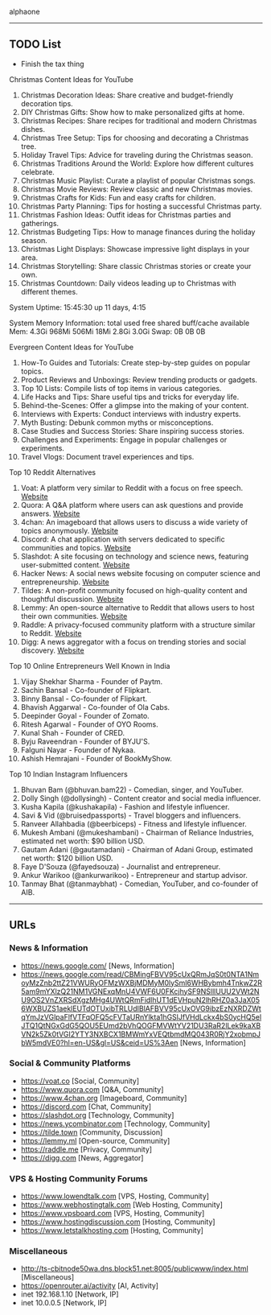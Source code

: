 alphaone

---
## TODO List
- Finish the tax thing

Christmas Content Ideas for YouTube
1. Christmas Decoration Ideas: Share creative and budget-friendly decoration tips.
2. DIY Christmas Gifts: Show how to make personalized gifts at home.
3. Christmas Recipes: Share recipes for traditional and modern Christmas dishes.
4. Christmas Tree Setup: Tips for choosing and decorating a Christmas tree.
5. Holiday Travel Tips: Advice for traveling during the Christmas season.
6. Christmas Traditions Around the World: Explore how different cultures celebrate.
7. Christmas Music Playlist: Curate a playlist of popular Christmas songs.
8. Christmas Movie Reviews: Review classic and new Christmas movies.
9. Christmas Crafts for Kids: Fun and easy crafts for children.
10. Christmas Party Planning: Tips for hosting a successful Christmas party.
11. Christmas Fashion Ideas: Outfit ideas for Christmas parties and gatherings.
12. Christmas Budgeting Tips: How to manage finances during the holiday season.
13. Christmas Light Displays: Showcase impressive light displays in your area.
14. Christmas Storytelling: Share classic Christmas stories or create your own.
15. Christmas Countdown: Daily videos leading up to Christmas with different themes.

System Uptime:
 15:45:30 up 11 days, 4:15

System Memory Information:
              total        used        free      shared  buff/cache   available
Mem:           4.3Gi       968Mi       506Mi        18Mi       2.8Gi       3.0Gi
Swap:             0B          0B          0B

Evergreen Content Ideas for YouTube

1. How-To Guides and Tutorials: Create step-by-step guides on popular topics.
2. Product Reviews and Unboxings: Review trending products or gadgets.
3. Top 10 Lists: Compile lists of top items in various categories.
4. Life Hacks and Tips: Share useful tips and tricks for everyday life.
5. Behind-the-Scenes: Offer a glimpse into the making of your content.
6. Interviews with Experts: Conduct interviews with industry experts.
7. Myth Busting: Debunk common myths or misconceptions.
8. Case Studies and Success Stories: Share inspiring success stories.
9. Challenges and Experiments: Engage in popular challenges or experiments.
10. Travel Vlogs: Document travel experiences and tips.

Top 10 Reddit Alternatives

1. Voat: A platform very similar to Reddit with a focus on free speech. [Website](https://voat.co)
2. Quora: A Q&A platform where users can ask questions and provide answers. [Website](https://www.quora.com)
3. 4chan: An imageboard that allows users to discuss a wide variety of topics anonymously. [Website](https://www.4chan.org)
4. Discord: A chat application with servers dedicated to specific communities and topics. [Website](https://discord.com)
5. Slashdot: A site focusing on technology and science news, featuring user-submitted content. [Website](https://slashdot.org)
6. Hacker News: A social news website focusing on computer science and entrepreneurship. [Website](https://news.ycombinator.com)
7. Tildes: A non-profit community focused on high-quality content and thoughtful discussion. [Website](https://tilde.town)
8. Lemmy: An open-source alternative to Reddit that allows users to host their own communities. [Website](https://lemmy.ml)
9. Raddle: A privacy-focused community platform with a structure similar to Reddit. [Website](https://raddle.me)
10. Digg: A news aggregator with a focus on trending stories and social discovery. [Website](https://digg.com)

Top 10 Online Entrepreneurs Well Known in India

1. Vijay Shekhar Sharma - Founder of Paytm.
2. Sachin Bansal - Co-founder of Flipkart.
3. Binny Bansal - Co-founder of Flipkart.
4. Bhavish Aggarwal - Co-founder of Ola Cabs.
5. Deepinder Goyal - Founder of Zomato.
6. Ritesh Agarwal - Founder of OYO Rooms.
7. Kunal Shah - Founder of CRED.
8. Byju Raveendran - Founder of BYJU'S.
9. Falguni Nayar - Founder of Nykaa.
10. Ashish Hemrajani - Founder of BookMyShow.

Top 10 Indian Instagram Influencers
1. Bhuvan Bam (@bhuvan.bam22) - Comedian, singer, and YouTuber.
2. Dolly Singh (@dollysingh) - Content creator and social media influencer.
3. Kusha Kapila (@kushakapila) - Fashion and lifestyle influencer.
4. Savi & Vid (@bruisedpassports) - Travel bloggers and influencers.
5. Ranveer Allahbadia (@beerbiceps) - Fitness and lifestyle influencer.
6. Mukesh Ambani (@mukeshambani) - Chairman of Reliance Industries, estimated net worth: $90 billion USD.
7. Gautam Adani (@gautamadani) - Chairman of Adani Group, estimated net worth: $120 billion USD.
8. Faye D'Souza (@fayedsouza) - Journalist and entrepreneur.
9. Ankur Warikoo (@ankurwarikoo) - Entrepreneur and startup advisor.
10. Tanmay Bhat (@tanmaybhat) - Comedian, YouTuber, and co-founder of AIB.

---

## URLs

### News & Information
- https://news.google.com/ [News, Information]
- https://news.google.com/read/CBMingFBVV95cUxQRmJqS0t0NTA1NmoyMzZnb2ttZ21VWURyOFMzWXBjMDMyM0lySml6WHBybmh4TnkwZ2R5am9mYXlzQ21NM1VGNExqMnU4VWF6U0FKcjhySF9NSlllUUU2VWt2NU9OS2VnZXRSdXgzMHg4UWtQRmFidlhUT1dEVHpuN2lhRHZ0a3JaX056WXBUZS1aeklEUTdOTUxibTRLUdIBlAFBVV95cUxOVG9ibzEzNXRDZWtqYmJzVGlpaFlfVTFqOFQ5cFVTaURnYlkta1hGSlJfVHdLckx4bS0ycHQ5elJTQ1QtNGxGdG5QOU5EUmd2bVhQOGFMVWtYV21DU3RaR2lLek9kaXBVN2k5Zk0tVGI2YTY3NXBCX1BMWmYxVEQtbmdMQ043R0RjY2xobmpJbW5mdVE0?hl=en-US&gl=US&ceid=US%3Aen [News, Information]

### Social & Community Platforms
- https://voat.co [Social, Community]
- https://www.quora.com [Q&A, Community]
- https://www.4chan.org [Imageboard, Community]
- https://discord.com [Chat, Community]
- https://slashdot.org [Technology, Community]
- https://news.ycombinator.com [Technology, Community]
- https://tilde.town [Community, Discussion]
- https://lemmy.ml [Open-source, Community]
- https://raddle.me [Privacy, Community]
- https://digg.com [News, Aggregator]

### VPS & Hosting Community Forums
- https://www.lowendtalk.com [VPS, Hosting, Community]
- https://www.webhostingtalk.com [Web Hosting, Community]
- https://www.vpsboard.com [VPS, Hosting, Community]
- https://www.hostingdiscussion.com [Hosting, Community]
- https://www.letstalkhosting.com [Hosting, Community]

### Miscellaneous
- http://ts-cbitnode50wa.dns.block51.net:8005/publicwww/index.html [Miscellaneous]
- https://openrouter.ai/activity [AI, Activity]
- inet 192.168.1.10 [Network, IP]
- inet 10.0.0.5 [Network, IP]

